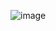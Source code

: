 ![image](https://user-images.githubusercontent.com/48654552/127066313-9da7f85a-ce25-4ef9-996e-d0f7f758414d.png)
